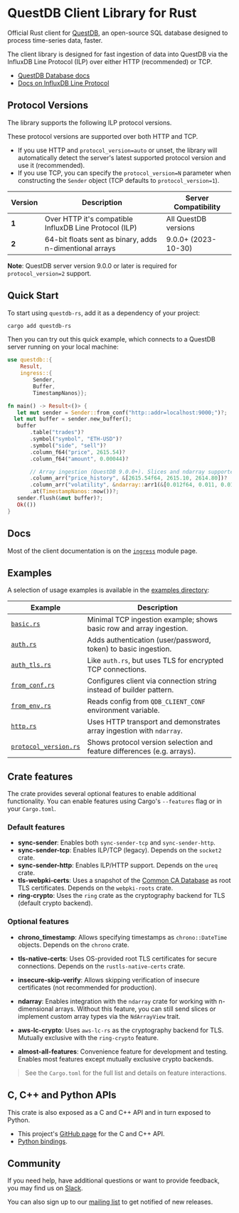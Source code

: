 # QuestDB Client Library for Rust

Official Rust client for [QuestDB](https://questdb.io/), an open-source SQL
database designed to process time-series data, faster.

The client library is designed for fast ingestion of data into QuestDB via the
InfluxDB Line Protocol (ILP) over either HTTP (recommended) or TCP.

* [QuestDB Database docs](https://questdb.io/docs/)
* [Docs on InfluxDB Line Protocol](https://questdb.io/docs/reference/api/ilp/overview/)

## Protocol Versions

The library supports the following ILP protocol versions.

These protocol versions are supported over both HTTP and TCP.

* If you use HTTP and `protocol_version=auto` or unset, the library will
  automatically detect the server's
  latest supported protocol version and use it (recommended).
* If you use TCP, you can specify the
  `protocol_version=N` parameter when constructing the `Sender` object
  (TCP defaults to `protocol_version=1`).

| Version | Description                                             | Server Compatibility   |
| ------- | ------------------------------------------------------- | --------------------- |
| **1**   | Over HTTP it's compatible InfluxDB Line Protocol (ILP)  | All QuestDB versions  |
| **2**   | 64-bit floats sent as binary, adds n-dimentional arrays | 9.0.0+ (2023-10-30)   |

**Note**: QuestDB server version 9.0.0 or later is required for `protocol_version=2` support.

## Quick Start

To start using `questdb-rs`, add it as a dependency of your project:

```bash
cargo add questdb-rs
```

Then you can try out this quick example, which connects to a QuestDB server
running on your local machine:

```rust ignore
use questdb::{
    Result,
    ingress::{
        Sender,
        Buffer,
        TimestampNanos}};

fn main() -> Result<()> {
   let mut sender = Sender::from_conf("http::addr=localhost:9000;")?;
  let mut buffer = sender.new_buffer();
   buffer
       .table("trades")?
       .symbol("symbol", "ETH-USD")?
       .symbol("side", "sell")?
       .column_f64("price", 2615.54)?
       .column_f64("amount", 0.00044)?

       // Array ingestion (QuestDB 9.0.0+). Slices and ndarray supported through trait
       .column_arr("price_history", &[2615.54f64, 2615.10, 2614.80])?
       .column_arr("volatility", &ndarray::arr1(&[0.012f64, 0.011, 0.013]).view())?
       .at(TimestampNanos::now())?;
   sender.flush(&mut buffer)?;
   Ok(())
}
```

## Docs

Most of the client documentation is on the
[`ingress`](https://docs.rs/questdb-rs/5.0.0/questdb/ingress/) module page.

## Examples

A selection of usage examples is available in the [examples directory](https://github.com/questdb/c-questdb-client/tree/5.0.0/questdb-rs/examples):

| Example | Description |
|---------|-------------|
| [`basic.rs`](https://github.com/questdb/c-questdb-client/blob/5.0.0/questdb-rs/examples/basic.rs) | Minimal TCP ingestion example; shows basic row and array ingestion. |
| [`auth.rs`](https://github.com/questdb/c-questdb-client/blob/5.0.0/questdb-rs/examples/auth.rs) | Adds authentication (user/password, token) to basic ingestion. |
| [`auth_tls.rs`](https://github.com/questdb/c-questdb-client/blob/5.0.0/questdb-rs/examples/auth_tls.rs) | Like `auth.rs`, but uses TLS for encrypted TCP connections. |
| [`from_conf.rs`](https://github.com/questdb/c-questdb-client/blob/5.0.0/questdb-rs/examples/from_conf.rs) | Configures client via connection string instead of builder pattern. |
| [`from_env.rs`](https://github.com/questdb/c-questdb-client/blob/5.0.0/questdb-rs/examples/from_env.rs) | Reads config from `QDB_CLIENT_CONF` environment variable. |
| [`http.rs`](https://github.com/questdb/c-questdb-client/blob/5.0.0/questdb-rs/examples/http.rs) | Uses HTTP transport and demonstrates array ingestion with `ndarray`. |
| [`protocol_version.rs`](https://github.com/questdb/c-questdb-client/blob/5.0.0/questdb-rs/examples/protocol_version.rs) | Shows protocol version selection and feature differences (e.g. arrays). |

## Crate features

The crate provides several optional features to enable additional functionality. You can enable features using Cargo's `--features` flag or in your `Cargo.toml`.

### Default features
- **sync-sender**: Enables both `sync-sender-tcp` and `sync-sender-http`.
- **sync-sender-tcp**: Enables ILP/TCP (legacy). Depends on the `socket2` crate.
- **sync-sender-http**: Enables ILP/HTTP support. Depends on the `ureq` crate.
- **tls-webpki-certs**: Uses a snapshot of the [Common CA Database](https://www.ccadb.org/) as root TLS certificates. Depends on the `webpki-roots` crate.
- **ring-crypto**: Uses the `ring` crate as the cryptography backend for TLS (default crypto backend).

### Optional features

- **chrono_timestamp**: Allows specifying timestamps as `chrono::DateTime` objects. Depends on the `chrono` crate.
- **tls-native-certs**: Uses OS-provided root TLS certificates for secure connections. Depends on the `rustls-native-certs` crate.
- **insecure-skip-verify**: Allows skipping verification of insecure certificates (not recommended for production).
- **ndarray**: Enables integration with the `ndarray` crate for working with n-dimensional arrays. Without this feature, you can still send slices or implement custom array types via the `NdArrayView` trait.
- **aws-lc-crypto**: Uses `aws-lc-rs` as the cryptography backend for TLS. Mutually exclusive with the `ring-crypto` feature.

- **almost-all-features**: Convenience feature for development and testing. Enables most features except mutually exclusive crypto backends.

> See the `Cargo.toml` for the full list and details on feature interactions.

## C, C++ and Python APIs

This crate is also exposed as a C and C++ API and in turn exposed to Python.

* This project's [GitHub page](https://github.com/questdb/c-questdb-client)
  for the C and C++ API.
* [Python bindings](https://github.com/questdb/py-questdb-client).

## Community

If you need help, have additional questions or want to provide feedback, you
may find us on [Slack](https://slack.questdb.io/).

You can also sign up to our [mailing list](https://questdb.io/community/) to
get notified of new releases.
